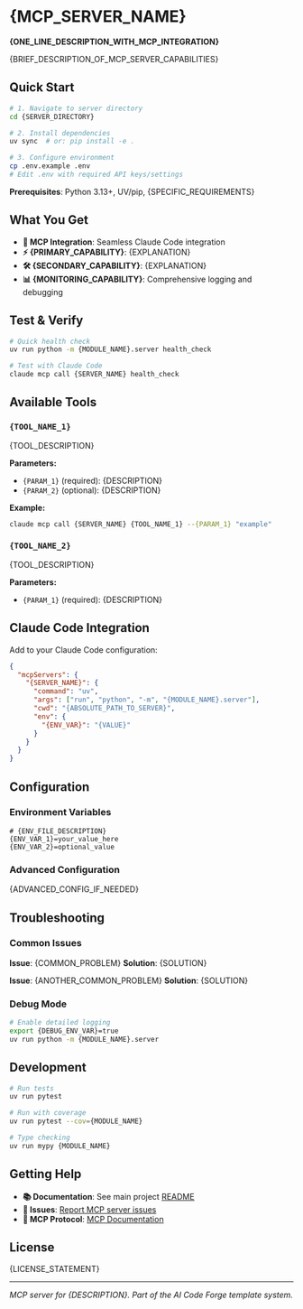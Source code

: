 # {MCP_SERVER_NAME}

**{ONE_LINE_DESCRIPTION_WITH_MCP_INTEGRATION}**

{BRIEF_DESCRIPTION_OF_MCP_SERVER_CAPABILITIES}

## Quick Start

```bash
# 1. Navigate to server directory
cd {SERVER_DIRECTORY}

# 2. Install dependencies
uv sync  # or: pip install -e .

# 3. Configure environment
cp .env.example .env
# Edit .env with required API keys/settings
```

**Prerequisites**: Python 3.13+, UV/pip, {SPECIFIC_REQUIREMENTS}

## What You Get

- **🔌 MCP Integration**: Seamless Claude Code integration
- **⚡ {PRIMARY_CAPABILITY}**: {EXPLANATION}
- **🛠️ {SECONDARY_CAPABILITY}**: {EXPLANATION}
- **📊 {MONITORING_CAPABILITY}**: Comprehensive logging and debugging

## Test & Verify

```bash
# Quick health check
uv run python -m {MODULE_NAME}.server health_check

# Test with Claude Code
claude mcp call {SERVER_NAME} health_check
```

## Available Tools

### `{TOOL_NAME_1}`
{TOOL_DESCRIPTION}

**Parameters:**
- `{PARAM_1}` (required): {DESCRIPTION}
- `{PARAM_2}` (optional): {DESCRIPTION}

**Example:**
```bash
claude mcp call {SERVER_NAME} {TOOL_NAME_1} --{PARAM_1} "example"
```

### `{TOOL_NAME_2}`
{TOOL_DESCRIPTION}

**Parameters:**
- `{PARAM_1}` (required): {DESCRIPTION}

## Claude Code Integration

Add to your Claude Code configuration:

```json
{
  "mcpServers": {
    "{SERVER_NAME}": {
      "command": "uv",
      "args": ["run", "python", "-m", "{MODULE_NAME}.server"],
      "cwd": "{ABSOLUTE_PATH_TO_SERVER}",
      "env": {
        "{ENV_VAR}": "{VALUE}"
      }
    }
  }
}
```

## Configuration

### Environment Variables

```env
# {ENV_FILE_DESCRIPTION}
{ENV_VAR_1}=your_value_here
{ENV_VAR_2}=optional_value
```

### Advanced Configuration

{ADVANCED_CONFIG_IF_NEEDED}

## Troubleshooting

### Common Issues

**Issue**: {COMMON_PROBLEM}
**Solution**: {SOLUTION}

**Issue**: {ANOTHER_COMMON_PROBLEM}
**Solution**: {SOLUTION}

### Debug Mode

```bash
# Enable detailed logging
export {DEBUG_ENV_VAR}=true
uv run python -m {MODULE_NAME}.server
```

## Development

```bash
# Run tests
uv run pytest

# Run with coverage
uv run pytest --cov={MODULE_NAME}

# Type checking
uv run mypy {MODULE_NAME}
```

## Getting Help

- **📚 Documentation**: See main project [README](../../README.md)
- **🐛 Issues**: [Report MCP server issues]({ISSUES_LINK})
- **🔧 MCP Protocol**: [MCP Documentation](https://spec.modelcontextprotocol.io)

## License

{LICENSE_STATEMENT}

---

*MCP server for {DESCRIPTION}. Part of the AI Code Forge template system.*